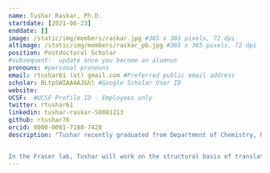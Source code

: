 ```yaml
---
name: Tushar Raskar, Ph.D.
startdate: [2021-06-23]
enddate: []
image: /static/img/members/raskar.jpg #365 x 365 pixels, 72 dpi
altimage: /static/img/members/raskar_pb.jpg #365 x 365 pixels, 72 dpi
position: Postdoctoral Scholar
#subsequent:  update once you become an alumnus
pronouns: #personal pronouns
email: rtushar61 (at) gmail.com #Preferred public email address
scholar: BLtpSWIAAAAJ&hl #Google Scholar User ID
website:
UCSF:  #UCSF Profile ID - Employees only
twitter: rtushar61
linkedin: tushar-raskar-50081213
github: rtushar76
orcid: 0000-0001-7188-7428
description: "Tushar recently graduated from Department of Chemistry, Universität Hamburg. His research project was carried out in the laboratories of [Dr. Arwen Pearson](https://www1.physik.uni-hamburg.de/en/inf/ag-pearson/personen/pearson-arwen.html) (Center for Free-Electron Laser Science) and [Dr. Trevor Forsyth](https://www.keele.ac.uk/scps/ourpeople/physicsandastrophysics/tforsythe/) (Institut Laue-Langevin). As a graduate student, he worked on two enzyme systems: E. coli copper amine oxidase (ECAO) and aspartate α-decarboxylase (ADC). In case of ECAO, he explored the effect of two non active site mutations whereas in case of ADC, he studied the effect of binding of a ligand on structure and dynamics of these enzymes. For this, he used a combination of neutron spectroscopy, X-ray/neutron diffraction and molecular dynamics simulations.


In the Fraser lab, Tushar will work on the structural basis of translation stalling using single particle cryo-EM. He will create a predictive model for interactions between nascent peptide motifs, small molecules, and the ribosome."
---
```


